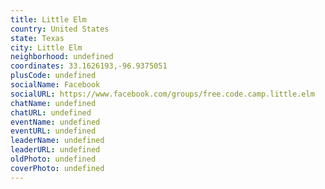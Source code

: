 ```yaml
---
title: Little Elm
country: United States
state: Texas
city: Little Elm
neighborhood: undefined
coordinates: 33.1626193,-96.9375051
plusCode: undefined
socialName: Facebook
socialURL: https://www.facebook.com/groups/free.code.camp.little.elm
chatName: undefined
chatURL: undefined
eventName: undefined
eventURL: undefined
leaderName: undefined
leaderURL: undefined
oldPhoto: undefined
coverPhoto: undefined
---
```

